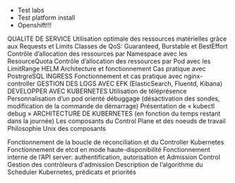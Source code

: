 - Test labs
- Test platform install
- Openshift!!!

QUALITE DE SERVICE
Utilisation optimale des ressources matérielles grâce aux Requests et Limits
Classes de QoS: Guaranteed, Burstable et BestEffort
Contrôle d’allocation des ressources par Namespace avec les ResourceQuota
Contrôle d’allocation des ressources par Pod avec les LimitRange
HELM
Architecture et fonctionnement
Cas pratique avec PostrgreSQL
INGRESS
Fonctionnement et cas pratique avec nginx-controller
GESTION DES LOGS AVEC EFK (ElasticSearch, Fluentd, Kibana)
DEVELOPPER AVEC KUBERNETES
Utilisation de téléprésence
Personnalisation d’un pod orienté débuggage (désactivation des sondes, modification de la commande de
démarrage)
Présentation de « kubectl debug »
ARCHITECTURE DE KUBERNETES (en fonction du temps restant dans la journée)
Les composants du Control Plane et des noeuds de travail
Philosophie Unix des composants

Fonctionnement de la boucle de réconciliation et du Controller Kubernetes
Fonctionnement de etcd en mode haute-disponibilité
Fonctionnement interne de l’API server: authentification, autorisation et
Admission Control
Gestion des contrôleurs d'admission
Description de l’algorithme du Scheduler Kubernetes, prédicats et priorités
